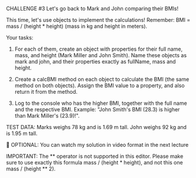 CHALLENGE #3
Let's go back to Mark and John comparing their BMIs!

This time, let's use objects to implement the calculations! Remember: BMI = mass / (height \* height) (mass in kg and height in meters).

Your tasks:

1. For each of them, create an object with properties for their full name, mass, and height (Mark Miller and John Smith). Name these objects as mark and john, and their properties exactly as fullName, mass and height.

2. Create a calcBMI method on each object to calculate the BMI (the same method on both objects). Assign the BMI value to a property, and also return it from the method.

3. Log to the console who has the higher BMI, together with the full name and the respective BMI. Example: "John Smith's BMI (28.3) is higher than Mark Miller's (23.9)!".

TEST DATA: Marks weighs 78 kg and is 1.69 m tall. John weighs 92 kg and is 1.95 m tall.

👋 OPTIONAL: You can watch my solution in video format in the next lecture

IMPORTANT: The ** operator is not supported in this editor. Please make sure to use exactly this formula mass / (height \* height), and not this one mass / (height ** 2).
